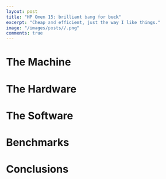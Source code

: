 ```yaml
---
layout: post
title: "HP Omen 15: brilliant bang for buck"
excerpt: "Cheap and efficient, just the way I like things."
image: "/images/posts//.png"
comments: true
---
```


# The Machine

# The Hardware

# The Software

# Benchmarks

# Conclusions